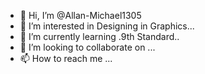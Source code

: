 - 👋 Hi, I’m @Allan-Michael1305
- 👀 I’m interested in Designing in Graphics...
- 🌱 I’m currently learning .9th Standard..
- 💞️ I’m looking to collaborate on ...
- 📫 How to reach me ...

<!---
Allan-Michael1305/Allan-Michael1305 is a ✨ special ✨ repository because its `README.md` (this file) appears on your GitHub profile.
You can click the Preview link to take a look at your changes.
--->
